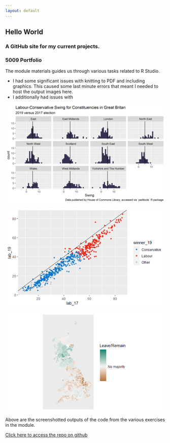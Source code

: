 ```yaml
---
layout: default
---
```


## Hello World
### A GitHub site for my current projects.

### 5009 Portfolio

The module materials guides us through various tasks related to R Studio.

* I had some significant issues with knitting to PDF and including graphics. This caused some last minute errors that meant I needed to host the output images here.
* I additionally had issues with 

![Labour / Conservative HistogramPlot](https://github.com/eilishrose/eilishrose.github.io/blob/main/assets/img/lab_con_plot.png "Labour / Conservative Histogram  Plot")

![Labour / Conservative Scatter Plot](https://github.com/eilishrose/eilishrose.github.io/blob/main/assets/img/lab_con_scatter.png "Labour / Conservative Scatter Plot")

![Leave / Remain Map](https://github.com/eilishrose/eilishrose.github.io/blob/main/assets/img/leave_remain_map.png "Leave / Remain Map")

Above are the screenshotted outputs of the code from the various exercises in the module.

[Click here to access the repo on github](https://github.com/eilishrose/5009Portfolio) 
